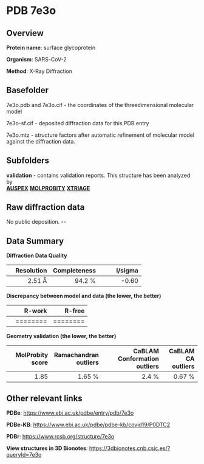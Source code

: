 # PDB 7e3o

## Overview

**Protein name**: surface glycoprotein

**Organism**: SARS-CoV-2

**Method**: X-Ray Diffraction



## Basefolder

7e3o.pdb and 7e3o.cif - the coordinates of the threedimensional molecular model

7e3o-sf.cif - deposited diffraction data for this PDB entry

7e3o.mtz - structure factors after automatic refinement of molecular model against the diffraction data.

## Subfolders





**validation** - contains validation reports. This structure has been analyzed by <br>[**AUSPEX**](https://github.com/thorn-lab/coronavirus_structural_task_force/tree/master/pdb/surface_glycoprotein/SARS-CoV-2/7e3o/validation/auspex)  [**MOLPROBITY**](https://github.com/thorn-lab/coronavirus_structural_task_force/tree/master/pdb/surface_glycoprotein/SARS-CoV-2/7e3o/validation/molprobity) [**XTRIAGE**](https://github.com/thorn-lab/coronavirus_structural_task_force/blob/master/pdb/surface_glycoprotein/SARS-CoV-2/7e3o/validation/Xtriage_output.log)   



## Raw diffraction data

No public deposition. --<br> 

## Data Summary
**Diffraction Data Quality**

|   | Resolution | Completeness| I/sigma |
|---|-------------:|----------------:|--------------:|
|   |2.51 Å|94.2  %|<img width=50/>-0.60|

**Discrepancy between model and data (the lower, the better)**

|   | **R-work**| **R-free**   
|---|-------------:|----------------:|           
||========|========|

**Geometry validation (the lower, the better)**

|   |**MolProbity<br>score**| **Ramachandran<br>outliers** | **CaBLAM<br>Conformation outliers** | **CaBLAM<br>CA outliers** |
|---|-------------:|----------------:|----------------:|----------------:|
||  1.85|  1.65 %|2.4 %|0.67 %|

 

 



## Other relevant links 
**PDBe**:  https://www.ebi.ac.uk/pdbe/entry/pdb/7e3o

**PDBe-KB**: https://www.ebi.ac.uk/pdbe/pdbe-kb/covid19/P0DTC2 
 
**PDBr**: https://www.rcsb.org/structure/7e3o 

**View structures in 3D Bionotes**: https://3dbionotes.cnb.csic.es/?queryId=7e3o


